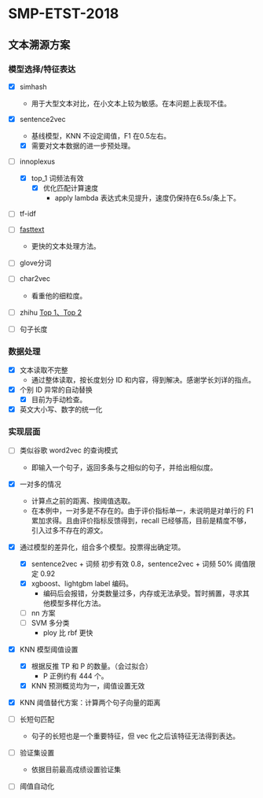 # SMP-ETST-2018

## 文本溯源方案
### 模型选择/特征表达
- [x] simhash
    - 用于大型文本对比，在小文本上较为敏感。在本问题上表现不佳。

- [x] sentence2vec
    - 基线模型，KNN 不设定阈值，F1 在0.5左右。
    - [x] 需要对文本数据的进一步预处理。

- [ ] innoplexus
    - [x] top_1 词频法有效
        - [x] 优化匹配计算速度
            - apply lambda 表达式未见提升，速度仍保持在6.5s/条上下。 

- [ ] tf-idf 


- [ ] [fasttext](https://github.com/facebookresearch/fastText)
    - 更快的文本处理方法。

- [ ] glove分词


- [ ] char2vec 
    - 看重他的细粒度。

- [ ] zhihu [Top 1、](https://github.com/chenyuntc/PyTorchText)[Top 2](https://github.com/Magic-Bubble/Zhihu) 

- [ ] 句子长度

### 数据处理
- [x] 文本读取不完整
    - 通过整体读取，按长度划分 ID 和内容，得到解决。感谢学长刘详的指点。 
- [x] 个别 ID 异常的自动替换
    - [X] 目前为手动检查。
- [x] 英文大小写、数字的统一化

### 实现层面
- [ ] 类似谷歌 word2vec 的查询模式
    - 即输入一个句子，返回多条与之相似的句子，并给出相似度。


- [x] 一对多的情况
    - 计算点之前的距离、按阈值选取。
    - 在本例中，一对多是不存在的。由于评价指标单一，未说明是对单行的 F1 累加求得。且由评价指标反馈得到，recall 已经够高，目前是精度不够，引入过多不存在的源文。
 
- [x] 通过模型的差异化，组合多个模型。投票得出确定项。 
    - [x] sentence2vec + 词频 初步有效  0.8，sentence2vec + 词频 50% 阈值限定 0.92
    - [x] xgboost、lightgbm label 编码。
        - 编码后会报错，分类数量过多，内存或无法承受。暂时搁置，寻求其他模型多样化方法。 
    - [ ] nn 方案
    - [ ] SVM 多分类
        - ploy 比 rbf 更快 

- [x] KNN 模型阈值设置
    - [x] 根据反推 TP 和 P 的数量。（会过拟合）
        - P 正例约有 444 个。
    - [x] KNN 预测概览均为一，阈值设置无效
- [x] KNN 阈值替代方案：计算两个句子向量的距离

- [ ] 长短句匹配
    - 句子的长短也是一个重要特征，但 vec 化之后该特征无法得到表达。  

- [ ] 验证集设置
    - 依据目前最高成绩设置验证集 

- [ ] 阈值自动化